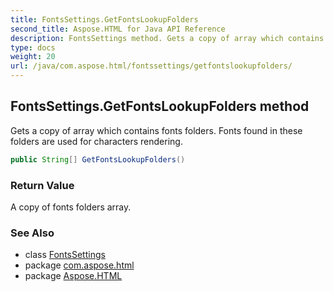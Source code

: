 ```yaml
---
title: FontsSettings.GetFontsLookupFolders
second_title: Aspose.HTML for Java API Reference
description: FontsSettings method. Gets a copy of array which contains fonts folders. Fonts found in these folders are used for characters rendering
type: docs
weight: 20
url: /java/com.aspose.html/fontssettings/getfontslookupfolders/
---
```

## FontsSettings.GetFontsLookupFolders method

Gets a copy of array which contains fonts folders. Fonts found in these folders are used for characters rendering.

```java
public String[] GetFontsLookupFolders()
```

### Return Value

A copy of fonts folders array.

### See Also

* class [FontsSettings](../)
* package [com.aspose.html](../../../com.aspose.html/)
* package [Aspose.HTML](../../../)
